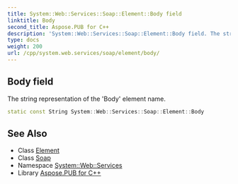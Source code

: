 ```yaml
---
title: System::Web::Services::Soap::Element::Body field
linktitle: Body
second_title: Aspose.PUB for C++
description: 'System::Web::Services::Soap::Element::Body field. The string representation of the ''Body'' element name in C++.'
type: docs
weight: 200
url: /cpp/system.web.services/soap/element/body/
---
```

## Body field


The string representation of the 'Body' element name.

```cpp
static const String System::Web::Services::Soap::Element::Body
```

## See Also

* Class [Element](../)
* Class [Soap](../../)
* Namespace [System::Web::Services](../../../)
* Library [Aspose.PUB for C++](../../../../)
